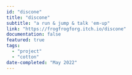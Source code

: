 ```yaml
---
id: "discone"
title: "discone"
subtitle: "a run & jump & talk 'em-up"
link: "https://frogfrogforg.itch.io/discone"
documentation: false
featured: true
tags: 
  - "project"
  - "cotton"
date-completed: "May 2022"
---
```

